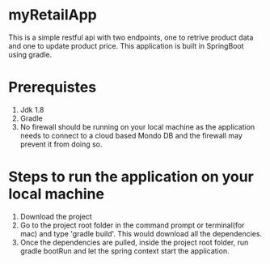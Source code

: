 # myRetailApp
This is a simple restful api with two endpoints, one to retrive product data and one to update product price. This application 
is built in SpringBoot using gradle. 

# Prerequistes
1. Jdk 1.8
2. Gradle
3. No firewall should be running on your local machine as the application needs to connect to a cloud based Mondo DB and the firewall may prevent it from doing so.

# Steps to run the application on your local machine
1. Download the project
2. Go to the project root folder in the command prompt or terminal(for mac) and type 'gradle build'. This would download 
   all the dependencies.
3. Once the dependencies are pulled, inside the project root folder, run gradle bootRun and let the spring context start the application.


